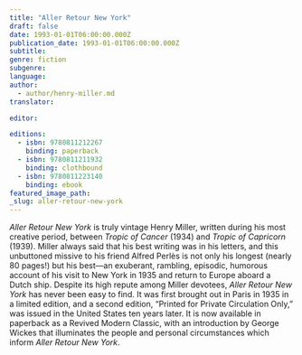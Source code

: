 ```yaml
---
title: "Aller Retour New York"
draft: false
date: 1993-01-01T06:00:00.000Z
publication_date: 1993-01-01T06:00:00.000Z
subtitle:
genre: fiction
subgenre:
language:
author:
  - author/henry-miller.md
translator:

editor:

editions:
  - isbn: 9780811212267
    binding: paperback
  - isbn: 9780811211932
    binding: clothbound
  - isbn: 9780811223140
    binding: ebook
featured_image_path:
_slug: aller-retour-new-york
---
```


_Aller Retour New York_ is truly vintage Henry Miller, written during his most creative period, between _Tropic of Cancer_ (1934) and _Tropic of Capricorn_ (1939). Miller always said that his best writing was in his letters, and this unbuttoned missive to his friend Alfred Perlès is not only his longest (nearly 80 pages!) but his best—an exuberant, rambling, episodic, humorous account of his visit to New York in 1935 and return to Europe aboard a Dutch ship. Despite its high repute among Miller devotees, _Aller Retour New York_ has never been easy to find. It was first brought out in Paris in 1935 in a limited edition, and a second edition, “Printed for Private Circulation Only,” was issued in the United States ten years later. It is now available in paperback as a Revived Modern Classic, with an introduction by George Wickes that illuminates the people and personal circumstances which inform _Aller Retour New York_.

